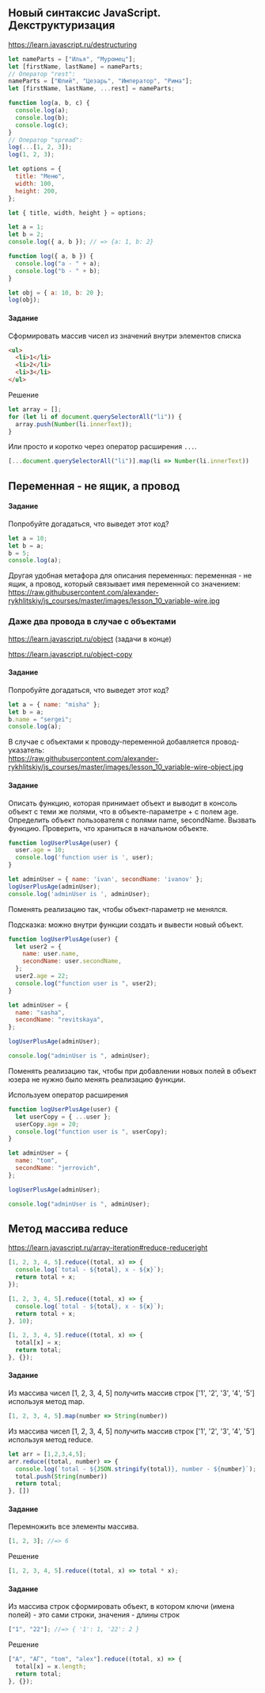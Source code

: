 ## Новый синтаксис JavaScript. Декструктуризация

https://learn.javascript.ru/destructuring

```js
let nameParts = ["Илья", "Муромец"];
let [firstName, lastName] = nameParts;
// Оператор "rest":
nameParts = ["Юлий", "Цезарь", "Император", "Рима"];
let [firstName, lastName, ...rest] = nameParts;

function log(a, b, c) {
  console.log(a);
  console.log(b);
  console.log(c);
}
// Оператор "spread":
log(...[1, 2, 3]);
log(1, 2, 3);

let options = {
  title: "Меню",
  width: 100,
  height: 200,
};

let { title, width, height } = options;

let a = 1;
let b = 2;
console.log({ a, b }); // => {a: 1, b: 2}

function log({ a, b }) {
  console.log("a - " + a);
  console.log("b - " + b);
}

let obj = { a: 10, b: 20 };
log(obj);
```

#### Задание

Сформировать массив чисел из значений внутри элементов списка

```html
<ul>
  <li>1</li>
  <li>2</li>
  <li>3</li>
</ul>
```

Решение
```js
let array = [];
for (let li of document.querySelectorAll("li")) {
  array.push(Number(li.innerText));
}
```

Или просто и коротко через оператор расширения `...`.

```js
[...document.querySelectorAll("li")].map(li => Number(li.innerText))
```

## Переменная - не ящик, а провод

#### Задание

Попробуйте догадаться, что выведет этот код?

```js
let a = 10;
let b = a;
b = 5;
console.log(a);
```

Другая удобная метафора для описания переменных: переменная - не ящик, а провод, который связывает имя переменной со значением: \
https://raw.githubusercontent.com/alexander-rykhlitskiy/js_courses/master/images/lesson_10_variable-wire.jpg

### Даже два провода в случае с объектами

https://learn.javascript.ru/object (задачи в конце)

https://learn.javascript.ru/object-copy

#### Задание

Попробуйте догадаться, что выведет этот код?

```js
let a = { name: "misha" };
let b = a;
b.name = "sergei";
console.log(a);
```

В случае с объектами к проводу-переменной добавляется провод-указатель: \
https://raw.githubusercontent.com/alexander-rykhlitskiy/js_courses/master/images/lesson_10_variable-wire-object.jpg

#### Задание

Описать функцию, которая принимает объект и выводит в консоль объект с теми же полями, что в объекте-параметре + с полем age.
Определить объект пользователя с полями name, secondName.
Вызвать функцию. Проверить, что храниться в начальном объекте.

```js
function logUserPlusAge(user) {
  user.age = 10;
  console.log('function user is ', user);
}

let adminUser = { name: 'ivan', secondName: 'ivanov' };
logUserPlusAge(adminUser);
console.log('adminUser is ', adminUser);
```

Поменять реализацию так, чтобы объект-параметр не менялся.

Подсказка: можно внутри функции создать и вывести новый объект.
```js
function logUserPlusAge(user) {
  let user2 = {
    name: user.name,
    secondName: user.secondName,
  };
  user2.age = 22;
  console.log("function user is ", user2);
}

let adminUser = {
  name: "sasha",
  secondName: "revitskaya",
};

logUserPlusAge(adminUser);

console.log("adminUser is ", adminUser);
```

Поменять реализацию так, чтобы при добавлении новых полей в объект юзера не нужно было менять реализацию функции.

Используем оператор расширения

```js
function logUserPlusAge(user) {
  let userCopy = { ...user };
  userCopy.age = 20;
  console.log("function user is ", userCopy);
}

let adminUser = {
  name: "tom",
  secondName: "jerrovich",
};

logUserPlusAge(adminUser);

console.log("adminUser is ", adminUser);
```

## Метод массива reduce

https://learn.javascript.ru/array-iteration#reduce-reduceright

```js
[1, 2, 3, 4, 5].reduce((total, x) => {
  console.log(`total - ${total}, x - ${x}`);
  return total + x;
});

[1, 2, 3, 4, 5].reduce((total, x) => {
  console.log(`total - ${total}, x - ${x}`);
  return total + x;
}, 10);

[1, 2, 3, 4, 5].reduce((total, x) => {
  total[x] = x;
  return total;
}, {});
```

#### Задание
Из массива чисел [1, 2, 3, 4, 5] получить массив строк ['1', '2', '3', '4', '5'] используя метод map.
```js
[1, 2, 3, 4, 5].map(number => String(number))
```

Из массива чисел [1, 2, 3, 4, 5] получить массив строк ['1', '2', '3', '4', '5'] используя метод reduce.

```js
let arr = [1,2,3,4,5];
arr.reduce((total, number) => {
  console.log(`total - ${JSON.stringify(total)}, number - ${number}`);
  total.push(String(number))
  return total;
}, [])
```

#### Задание

Перемножить все элементы массива.

```js
[1, 2, 3]; //=> 6
```

Решение

```js
[1, 2, 3, 4, 5].reduce((total, x) => total * x);
```

#### Задание

Из массива строк сформировать объект, в котором ключи (имена полей) - это сами строки, значения - длины строк

```js
["1", "22"]; //=> { '1': 1, '22': 2 }
```

Решение

```js
["A", "АГ", "tom", "alex"].reduce((total, x) => {
  total[x] = x.length;
  return total;
}, {});
```
